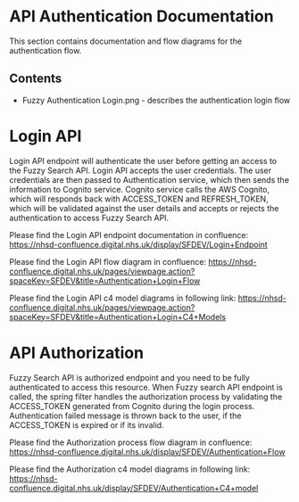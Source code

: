 # API Authentication Documentation

This section contains documentation and flow diagrams for the authentication flow.

## Contents

- Fuzzy Authentication Login.png - describes the authentication login flow

# Login API


Login API endpoint will authenticate the user before getting an access to the Fuzzy Search API. Login API accepts the user credentials. The user credentials are then passed to Authentication service, which then sends the information to Cognito service. Cognito service calls the AWS Cognito, which will responds back with ACCESS_TOKEN and REFRESH_TOKEN, which will be validated against the user details and accepts or rejects the authentication to access Fuzzy Search API.

Please find the Login API endpoint documentation in confluence:
https://nhsd-confluence.digital.nhs.uk/display/SFDEV/Login+Endpoint

Please find the Login API flow diagram in confluence:
https://nhsd-confluence.digital.nhs.uk/pages/viewpage.action?spaceKey=SFDEV&title=Authentication+Login+Flow

Please find the Login API c4 model diagrams in following link:
https://nhsd-confluence.digital.nhs.uk/pages/viewpage.action?spaceKey=SFDEV&title=Authentication+Login+C4+Models


# API Authorization

Fuzzy Search API is authorized endpoint and you need to be fully authenticated to access this resource.
When Fuzzy search API endpoint is called, the spring filter handles the authorization process by validating
the ACCESS_TOKEN generated from Cognito during the login process.
Authentication failed message is thrown back to the user, if the ACCESS_TOKEN is expired or if its invalid.

Please find the Authorization process flow diagram in confluence:
https://nhsd-confluence.digital.nhs.uk/display/SFDEV/Authentication+Flow

Please find the Authorization c4 model diagrams in following link:
https://nhsd-confluence.digital.nhs.uk/display/SFDEV/Authentication+C4+model
